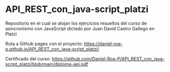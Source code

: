 # API_REST_con_java-script_platzi

Repositorio en el cual se alojan los ejercicios resueltos del curso de asincronismo con JavaScript dictado por Juan David Castro Gallego en Platzi

Ruta a Github pages con el proyecto: https://daniel-roa-p.github.io/API_REST_con_java-script_platzi/

Certificado del curso: https://github.com/Daniel-Roa-P/API_REST_con_java-script_platzi/blob/main/diploma-api.pdf